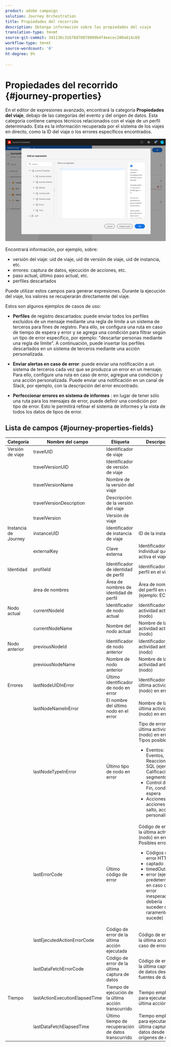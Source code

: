 ```yaml
---
product: adobe campaign
solution: Journey Orchestration
title: Propiedades del recorrido
description: Obtenga información sobre las propiedades del viaje
translation-type: tm+mt
source-git-commit: 341138c31676870878099b4f4eecec200a614c69
workflow-type: tm+mt
source-wordcount: '0'
ht-degree: 0%

---
```



# Propiedades del recorrido {#journey-properties}

En el editor de expresiones avanzado, encontrará la categoría **Propiedades del viaje**, debajo de las categorías del evento y del origen de datos. Esta categoría contiene campos técnicos relacionados con el viaje de un perfil determinado. Esta es la información recuperada por el sistema de los viajes en directo, como la ID del viaje o los errores específicos encontrados.

![](../assets/journey-properties.png)

Encontrará información, por ejemplo, sobre:

* versión del viaje: uid de viaje, uid de versión de viaje, uid de instancia, etc.
* errores: captura de datos, ejecución de acciones, etc.
* paso actual, último paso actual, etc.
* perfiles descartados

Puede utilizar estos campos para generar expresiones. Durante la ejecución del viaje, los valores se recuperarán directamente del viaje.

Estos son algunos ejemplos de casos de uso:

* **Perfiles** de registro descartados: puede enviar todos los perfiles excluidos de un mensaje mediante una regla de límite a un sistema de terceros para fines de registro. Para ello, se configura una ruta en caso de tiempo de espera y error y se agrega una condición para filtrar según un tipo de error específico, por ejemplo: &quot;descartar personas mediante una regla de límite&quot;. A continuación, puede insertar los perfiles descartados en un sistema de terceros mediante una acción personalizada.

* **Enviar alertas en caso de error**: puede enviar una notificación a un sistema de terceros cada vez que se produzca un error en un mensaje. Para ello, configure una ruta en caso de error, agregue una condición y una acción personalizada. Puede enviar una notificación en un canal de Slack, por ejemplo, con la descripción del error encontrado.

* **Perfeccionar errores en sistema de informes** : en lugar de tener sólo una ruta para los mensajes de error, puede definir una condición por tipo de error. Esto le permitirá refinar el sistema de informes y la vista de todos los datos de tipos de error.

## Lista de campos {#journey-properties-fields}

| Categoría | Nombre del campo | Etiqueta | Descripción |
|---|---|---|------------|
| Versión de viaje | travelUID | Identificador de viaje |  |
|  | travelVersionUID | Identificador de versión de viaje |  |
|  | travelVersionName | Nombre de la versión del viaje |  |
|  | travelVersionDescription | Descripción de la versión del viaje |  |
|  | travelVersion | Versión de viaje |  |
| Instancia de Journey | instanceUID | Identificador de instancia de viaje | ID de la instancia |
|  | externalKey | Clave externa | Identificador individual que activa el viaje |
| Identidad | profileId | Identificador de identidad de perfil | Identificador del perfil en el viaje |
|  | área de nombres | Área de nombres de identidad de perfil | Área de nombres del perfil en el viaje (ejemplo: ECID) |
| Nodo actual | currentNodeId | Identificador de nodo actual | Identificador de la actividad actual (nodo) |
|  | currentNodeName | Nombre del nodo actual | Nombre de la actividad actual (nodo) |
| Nodo anterior | previousNodeId | Identificador de nodo anterior | Identificador de la actividad anterior (nodo) |
|  | previousNodeName | Nombre de nodo anterior | Nombre de la actividad anterior (nodo) |
| Errores | lastNodeUIDInError | Último identificador de nodo en error | Identificador de la última actividad (nodo) en error |
|  | lastNodeNameInError | El nombre del último nodo en el error | Nombre de la última actividad (nodo) en error |
|  | lastNodeTypeInError | Último tipo de nodo en error | Tipo de error de la última actividad (nodo) en error. Tipos posibles:<ul><li>Eventos: Eventos, Reacciones, SQL (ejemplo: Calificación del segmento)</li><li>Control de flujo: Fin, condición, espera</li><li>Acciones: acciones ACS, salto, acción personalizada</li></ul> |
|  | lastErrorCode | Último código de error | Código de error de la última actividad (nodo) en error. Posibles errores: <ul><li>Códigos de error HTTP</li><li>captado</li><li>timedOut</li><li>error (ejemplo: predeterminado en caso de error inesperado. No debería suceder o muy raramente sucede)</li></ul> |
|  | lastEjecutedActionErrorCode | Código de error de la última acción ejecutada | Código de error de la última acción en caso de error |
|  | lastDataFetchErrorCode | Código de error de la última captura de datos | Código de error de la última captura de datos desde fuentes de datos |
| Tiempo | lastActionExecutionElapsedTime | Tiempo de ejecución de la última acción transcurrido | Tiempo empleado para ejecutar la última acción |
|  | lastDataFetchElapsedTime | Último tiempo de recuperación de datos transcurrido | Tiempo empleado para ejecutar la última captura de datos desde orígenes de datos |
